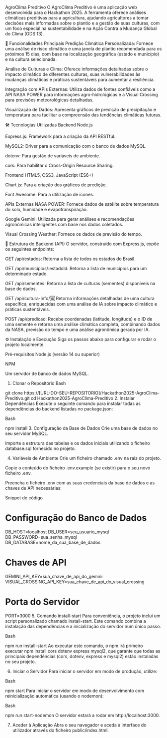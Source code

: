 AgroClima Preditivo
O AgroClima Preditivo é uma aplicação web desenvolvida para o Hackathon 2025. A ferramenta oferece análises climáticas preditivas para a agricultura, ajudando agricultores a tomar decisões mais informadas sobre o plantio e a gestão de suas culturas, com um foco especial na sustentabilidade e na Ação Contra a Mudança Global do Clima (ODS 13).

🚀 Funcionalidades Principais
Predição Climática Personalizada: Fornece uma análise de risco climático e uma janela de plantio recomendada para os próximos 15 dias, com base na localização geográfica (estado e município) e na cultura selecionada.

Análise de Culturas e Clima: Oferece informações detalhadas sobre o impacto climático de diferentes culturas, suas vulnerabilidades às mudanças climáticas e práticas sustentáveis para aumentar a resiliência.

Integração com APIs Externas: Utiliza dados de fontes confiáveis como a API NASA POWER para informações agro-hidrológicas e a Visual Crossing para previsões meteorológicas detalhadas.

Visualização de Dados: Apresenta gráficos de predição de precipitação e temperatura para facilitar a compreensão das tendências climáticas futuras.

🛠️ Tecnologias Utilizadas
Backend
Node.js

Express.js: Framework para a criação da API RESTful.

MySQL2: Driver para a comunicação com o banco de dados MySQL.

dotenv: Para gestão de variáveis de ambiente.

cors: Para habilitar o Cross-Origin Resource Sharing.

Frontend
HTML5, CSS3, JavaScript (ES6+)

Chart.js: Para a criação dos gráficos de predição.

Font Awesome: Para a utilização de ícones.

APIs Externas
NASA POWER: Fornece dados de satélite sobre temperatura do solo, humidade e evapotranspiração.

Google Gemini: Utilizada para gerar análises e recomendações agronômicas inteligentes com base nos dados coletados.

Visual Crossing Weather: Fornece os dados de previsão do tempo.

🔧 Estrutura do Backend (API)
O servidor, construído com Express.js, expõe os seguintes endpoints:

GET /api/estados: Retorna a lista de todos os estados do Brasil.

GET /api/municipios/:estadoId: Retorna a lista de municípios para um determinado estado.

GET /api/sementes: Retorna a lista de culturas (sementes) disponíveis na base de dados.

GET /api/cultura-info/:id: Retorna informações detalhadas de uma cultura específica, enriquecidas com uma análise de IA sobre impacto climático e práticas sustentáveis.

POST /api/predicao: Recebe coordenadas (latitude, longitude) e o ID de uma semente e retorna uma análise climática completa, combinando dados da NASA, previsão do tempo e uma análise agronômica gerada por IA.

⚙️ Instalação e Execução
Siga os passos abaixo para configurar e rodar o projeto localmente.

Pré-requisitos
Node.js (versão 14 ou superior)

NPM

Um servidor de banco de dados MySQL.

1. Clonar o Repositório
Bash

git clone https://[URL-DO-SEU-REPOSITORIO]/Hackathon2025-AgroClima-Preditivo.git
cd Hackathon2025-AgroClima-Preditivo
2. Instalar Dependências
Execute o seguinte comando para instalar todas as dependências do backend listadas no package.json:

Bash

npm install
3. Configuração da Base de Dados
Crie uma base de dados no seu servidor MySQL.

Importe a estrutura das tabelas e os dados iniciais utilizando o ficheiro database.sql fornecido no projeto.

4. Variáveis de Ambiente
Crie um ficheiro chamado .env na raiz do projeto.

Copie o conteúdo do ficheiro .env.example (se existir) para o seu novo ficheiro .env.

Preencha o ficheiro .env com as suas credenciais da base de dados e as chaves de API necessárias:

Snippet de código

# Configuração do Banco de Dados
DB_HOST=localhost
DB_USER=seu_usuario_mysql
DB_PASSWORD=sua_senha_mysql
DB_DATABASE=nome_da_sua_base_de_dados

# Chaves de API
GEMINI_API_KEY=sua_chave_de_api_do_gemini
VISUAL_CROSSING_API_KEY=sua_chave_de_api_do_visual_crossing

# Porta do Servidor
PORT=3000
5. Comando install-start
Para conveniência, o projeto inclui um script personalizado chamado install-start. Este comando combina a instalação das dependências e a inicialização do servidor num único passo.

Bash

npm run install-start
Ao executar este comando, o npm irá primeiro executar npm install cors dotenv express mysql2, que garante que todas as principais dependências (cors, dotenv, express e mysql2) estão instaladas no seu projeto.

6. Iniciar o Servidor
Para iniciar o servidor em modo de produção, utilize:

Bash

npm start
Para iniciar o servidor em modo de desenvolvimento com reinicialização automática (usando o nodemon):

Bash

npm run start-nodemon
O servidor estará a rodar em http://localhost:3000.



7. Aceder à Aplicação
Abra o seu navegador e aceda à interface do utilizador através do ficheiro public/index.html.
